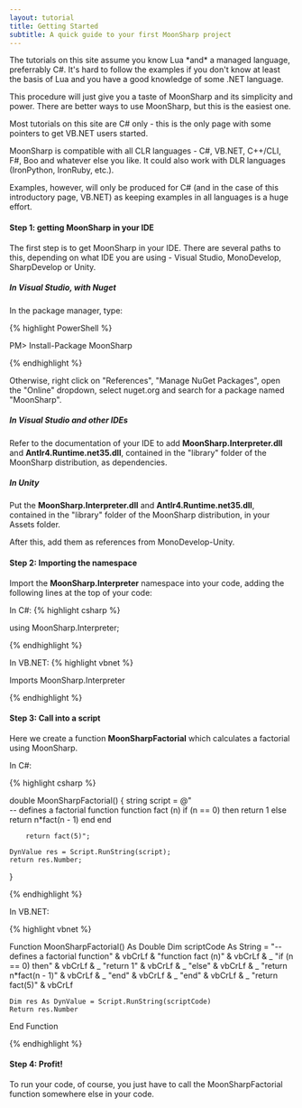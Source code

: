```yaml
---
layout: tutorial
title: Getting Started
subtitle: A quick guide to your first MoonSharp project
---
```


<div class="alert alert-info" role="alert">
The tutorials on this site assume you know Lua *and* a managed language, preferrably C#. It's hard to follow the examples if you don't know at least the basis of Lua
and you have a good knowledge of some .NET language.
</div>

This procedure will just give you a taste of MoonSharp and its simplicity and power.
There are better ways to use MoonSharp, but this is the easiest one.

Most tutorials on this site are C# only - this is the only page with some pointers to get VB.NET users started.

<div class="alert alert-success" role="alert">
MoonSharp is compatible with all CLR languages - C#, VB.NET, C++/CLI, F#, Boo and whatever else you like. 
It could also work with DLR languages (IronPython, IronRuby, etc.).

Examples, however, will only be produced for C# (and in the case of this introductory page, VB.NET) as 
keeping examples in all languages is a huge effort.

</div>






#### Step 1: getting MoonSharp in your IDE

The first step is to get MoonSharp in your IDE.
There are several paths to this, depending on what IDE you are using - Visual Studio, MonoDevelop, SharpDevelop or Unity.

##### In Visual Studio, with Nuget

In the package manager, type:

{% highlight PowerShell %}

PM> Install-Package MoonSharp 

{% endhighlight %}

Otherwise, right click on "References", "Manage NuGet Packages", open the "Online" dropdown, select nuget.org and search for a 
package named "MoonSharp".


##### In Visual Studio and other IDEs

Refer to the documentation of your IDE to add **MoonSharp.Interpreter.dll** and **Antlr4.Runtime.net35.dll**, contained in the "library" folder
of the MoonSharp distribution, as dependencies.


##### In Unity

Put the **MoonSharp.Interpreter.dll** and **Antlr4.Runtime.net35.dll**, contained in the "library" folder
of the MoonSharp distribution, in your Assets folder.

After this, add them as references from MonoDevelop-Unity.



#### Step 2: Importing the namespace
Import the **MoonSharp.Interpreter** namespace into your code, adding the following lines at the top of your code:

In C#:
{% highlight csharp %}
 
using MoonSharp.Interpreter;

{% endhighlight %}


In VB.NET:
{% highlight vbnet %}
 
Imports MoonSharp.Interpreter

{% endhighlight %}

#### Step 3: Call into a script 
Here we create a function **MoonSharpFactorial** which calculates a factorial using MoonSharp.

In C#:

{% highlight csharp %}

double MoonSharpFactorial()
{
	string script = @"    
		-- defines a factorial function
		function fact (n)
			if (n == 0) then
				return 1
			else
				return n*fact(n - 1)
			end
		end

		return fact(5)";

	DynValue res = Script.RunString(script);
	return res.Number;
}

{% endhighlight %}

In VB.NET:

{% highlight vbnet %}

Function MoonSharpFactorial() As Double
	Dim scriptCode As String = "-- defines a factorial function" & vbCrLf &
			"function fact (n)" & vbCrLf & _
				"if (n == 0) then" & vbCrLf & _
					"return 1" & vbCrLf & _
				"else" & vbCrLf & _
					"return n*fact(n - 1)" & vbCrLf & _
				"end" & vbCrLf & _
			"end" & vbCrLf & _
			"return fact(5)" & vbCrLf

	Dim res As DynValue = Script.RunString(scriptCode)
	Return res.Number
End Function

{% endhighlight %}

#### Step 4: Profit!

To run your code, of course, you just have to call the MoonSharpFactorial function 
somewhere else in your code.






        
		
		
		


